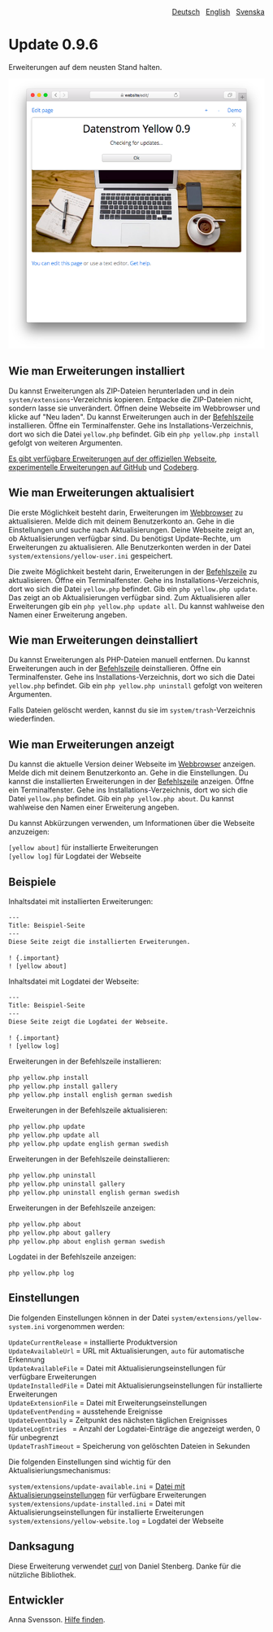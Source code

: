 <p align="right"><a href="README-de.md">Deutsch</a> &nbsp; <a href="README.md">English</a> &nbsp; <a href="README-sv.md">Svenska</a></p>

# Update 0.9.6

Erweiterungen auf dem neusten Stand halten.

<p align="center"><img src="SCREENSHOT.png" alt="Bildschirmfoto"></p>

## Wie man Erweiterungen installiert

Du kannst Erweiterungen als ZIP-Dateien herunterladen und in dein `system/extensions`-Verzeichnis kopieren. Entpacke die ZIP-Dateien nicht, sondern lasse sie unverändert. Öffnen deine Webseite im Webbrowser und klicke auf "Neu laden". Du kannst Erweiterungen auch in der [Befehlszeile](https://github.com/annaesvensson/yellow-core/tree/main/README-de.md) installieren. Öffne ein Terminalfenster. Gehe ins Installations-Verzeichnis, dort wo sich die Datei `yellow.php` befindet. Gib ein `php yellow.php install` gefolgt von weiteren Argumenten.

[Es gibt verfügbare Erweiterungen auf der offiziellen Webseite](https://datenstrom.se/de/yellow/extensions/), [experimentelle Erweiterungen auf GitHub](https://github.com/topics/datenstrom-yellow) und [Codeberg](https://codeberg.org/explore/repos?q=datenstrom-yellow&topic=1).

## Wie man Erweiterungen aktualisiert

Die erste Möglichkeit besteht darin, Erweiterungen im [Webbrowser](https://github.com/annaesvensson/yellow-edit/tree/main/README-de.md) zu aktualisieren. Melde dich mit deinem Benutzerkonto an. Gehe in die Einstellungen und suche nach Aktualisierungen. Deine Webseite zeigt an, ob Aktualisierungen verfügbar sind. Du benötigst Update-Rechte, um Erweiterungen zu aktualisieren. Alle Benutzerkonten werden in der Datei `system/extensions/yellow-user.ini` gespeichert.

Die zweite Möglichkeit besteht darin, Erweiterungen in der [Befehlszeile](https://github.com/annaesvensson/yellow-core/tree/main/README-de.md) zu aktualisieren. Öffne ein Terminalfenster. Gehe ins Installations-Verzeichnis, dort wo sich die Datei `yellow.php` befindet. Gib ein `php yellow.php update`. Das zeigt an ob Aktualisierungen verfügbar sind. Zum Aktualisieren aller Erweiterungen gib ein `php yellow.php update all`. Du kannst wahlweise den Namen einer Erweiterung angeben.

## Wie man Erweiterungen deinstalliert

Du kannst Erweiterungen als PHP-Dateien manuell entfernen. Du kannst Erweiterungen auch in der [Befehlszeile](https://github.com/annaesvensson/yellow-core/tree/main/README-de.md) deinstallieren. Öffne ein Terminalfenster. Gehe ins Installations-Verzeichnis, dort wo sich die Datei `yellow.php` befindet. Gib ein `php yellow.php uninstall` gefolgt von weiteren Argumenten.

Falls Dateien gelöscht werden, kannst du sie im `system/trash`-Verzeichnis wiederfinden.

## Wie man Erweiterungen anzeigt

Du kannst die aktuelle Version deiner Webseite im [Webbrowser](https://github.com/annaesvensson/yellow-edit/tree/main/README-de.md) anzeigen. Melde dich mit deinem Benutzerkonto an. Gehe in die Einstellungen. Du kannst die installierten Erweiterungen in der [Befehlszeile](https://github.com/annaesvensson/yellow-core/tree/main/README-de.md) anzeigen. Öffne ein Terminalfenster. Gehe ins Installations-Verzeichnis, dort wo sich die Datei `yellow.php` befindet. Gib ein `php yellow.php about`. Du kannst wahlweise den Namen einer Erweiterung angeben.

Du kannst Abkürzungen verwenden, um Informationen über die Webseite anzuzeigen:

`[yellow about]` für installierte Erweiterungen  
`[yellow log]` für Logdatei der Webseite  

## Beispiele

Inhaltsdatei mit installierten Erweiterungen:

    ---
    Title: Beispiel-Seite
    ---
    Diese Seite zeigt die installierten Erweiterungen.

    ! {.important}
    ! [yellow about]

Inhaltsdatei mit Logdatei der Webseite:

    ---
    Title: Beispiel-Seite
    ---
    Diese Seite zeigt die Logdatei der Webseite.

    ! {.important}
    ! [yellow log]

Erweiterungen in der Befehlszeile installieren:

`php yellow.php install`  
`php yellow.php install gallery`  
`php yellow.php install english german swedish`  

Erweiterungen in der Befehlszeile aktualisieren:
 
`php yellow.php update`  
`php yellow.php update all`  
`php yellow.php update english german swedish`  

Erweiterungen in der Befehlszeile deinstallieren:

`php yellow.php uninstall`  
`php yellow.php uninstall gallery`  
`php yellow.php uninstall english german swedish`  

Erweiterungen in der Befehlszeile anzeigen:
 
`php yellow.php about`  
`php yellow.php about gallery`  
`php yellow.php about english german swedish`   

Logdatei in der Befehlszeile anzeigen:

`php yellow.php log`  

## Einstellungen

Die folgenden Einstellungen können in der Datei `system/extensions/yellow-system.ini` vorgenommen werden:

`UpdateCurrentRelease` = installierte Produktversion  
`UpdateAvailableUrl` = URL mit Aktualisierungen, `auto` für automatische Erkennung  
`UpdateAvailableFile` = Datei mit Aktualisierungseinstellungen für verfügbare Erweiterungen  
`UpdateInstalledFile` = Datei mit Aktualisierungseinstellungen für installierte Erweiterungen  
`UpdateExtensionFile` = Datei mit Erweiterungseinstellungen  
`UpdateEventPending` = ausstehende Ereignisse  
`UpdateEventDaily` = Zeitpunkt des nächsten täglichen Ereignisses  
`UpdateLogEntries ` = Anzahl der Logdatei-Einträge die angezeigt werden, 0 für unbegrenzt  
`UpdateTrashTimeout` = Speicherung von gelöschten Dateien in Sekunden  

Die folgenden Einstellungen sind wichtig für den Aktualisieriungsmechanismus:

`system/extensions/update-available.ini` = [Datei mit Aktualisierungseinstellungen](https://raw.githubusercontent.com/datenstrom/yellow/main/system/extensions/update-available.ini) für verfügbare Erweiterungen  
`system/extensions/update-installed.ini` = Datei mit Aktualisierungseinstellungen für installierte Erweiterungen  
`system/extensions/yellow-website.log` = Logdatei der Webseite  

## Danksagung

Diese Erweiterung verwendet [curl](https://github.com/curl/curl) von Daniel Stenberg. Danke für die nützliche Bibliothek.

## Entwickler

Anna Svensson. [Hilfe finden](https://datenstrom.se/de/yellow/help/).
